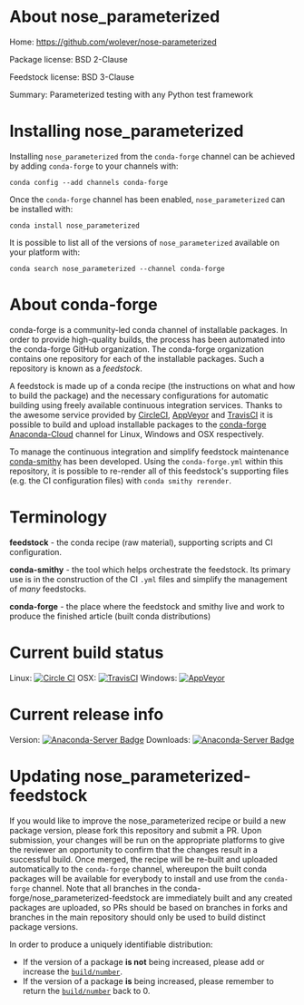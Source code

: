 About nose_parameterized
========================

Home: https://github.com/wolever/nose-parameterized

Package license: BSD 2-Clause

Feedstock license: BSD 3-Clause

Summary: Parameterized testing with any Python test framework



Installing nose_parameterized
=============================

Installing `nose_parameterized` from the `conda-forge` channel can be achieved by adding `conda-forge` to your channels with:

```
conda config --add channels conda-forge
```

Once the `conda-forge` channel has been enabled, `nose_parameterized` can be installed with:

```
conda install nose_parameterized
```

It is possible to list all of the versions of `nose_parameterized` available on your platform with:

```
conda search nose_parameterized --channel conda-forge
```



About conda-forge
=================

conda-forge is a community-led conda channel of installable packages.
In order to provide high-quality builds, the process has been automated into the
conda-forge GitHub organization. The conda-forge organization contains one repository
for each of the installable packages. Such a repository is known as a *feedstock*.

A feedstock is made up of a conda recipe (the instructions on what and how to build
the package) and the necessary configurations for automatic building using freely
available continuous integration services. Thanks to the awesome service provided by
[CircleCI](https://circleci.com/), [AppVeyor](http://www.appveyor.com/)
and [TravisCI](https://travis-ci.org/) it is possible to build and upload installable
packages to the [conda-forge](https://anaconda.org/conda-forge)
[Anaconda-Cloud](http://docs.anaconda.org/) channel for Linux, Windows and OSX respectively.

To manage the continuous integration and simplify feedstock maintenance
[conda-smithy](http://github.com/conda-forge/conda-smithy) has been developed.
Using the ``conda-forge.yml`` within this repository, it is possible to re-render all of
this feedstock's supporting files (e.g. the CI configuration files) with ``conda smithy rerender``.


Terminology
===========

**feedstock** - the conda recipe (raw material), supporting scripts and CI configuration.

**conda-smithy** - the tool which helps orchestrate the feedstock.
                   Its primary use is in the construction of the CI ``.yml`` files
                   and simplify the management of *many* feedstocks.

**conda-forge** - the place where the feedstock and smithy live and work to
                  produce the finished article (built conda distributions)

Current build status
====================

Linux: [![Circle CI](https://circleci.com/gh/conda-forge/nose_parameterized-feedstock.svg?style=shield)](https://circleci.com/gh/conda-forge/nose_parameterized-feedstock)
OSX: [![TravisCI](https://travis-ci.org/conda-forge/nose_parameterized-feedstock.svg?branch=master)](https://travis-ci.org/conda-forge/nose_parameterized-feedstock)
Windows: [![AppVeyor](https://ci.appveyor.com/api/projects/status/github/conda-forge/nose_parameterized-feedstock?svg=True)](https://ci.appveyor.com/project/conda-forge/nose-parameterized-feedstock/branch/master)

Current release info
====================
Version: [![Anaconda-Server Badge](https://anaconda.org/conda-forge/nose_parameterized/badges/version.svg)](https://anaconda.org/conda-forge/nose_parameterized)
Downloads: [![Anaconda-Server Badge](https://anaconda.org/conda-forge/nose_parameterized/badges/downloads.svg)](https://anaconda.org/conda-forge/nose_parameterized)


Updating nose_parameterized-feedstock
=====================================

If you would like to improve the nose_parameterized recipe or build a new
package version, please fork this repository and submit a PR. Upon submission,
your changes will be run on the appropriate platforms to give the reviewer an
opportunity to confirm that the changes result in a successful build. Once
merged, the recipe will be re-built and uploaded automatically to the
`conda-forge` channel, whereupon the built conda packages will be available for
everybody to install and use from the `conda-forge` channel.
Note that all branches in the conda-forge/nose_parameterized-feedstock are
immediately built and any created packages are uploaded, so PRs should be based
on branches in forks and branches in the main repository should only be used to
build distinct package versions.

In order to produce a uniquely identifiable distribution:
 * If the version of a package **is not** being increased, please add or increase
   the [``build/number``](http://conda.pydata.org/docs/building/meta-yaml.html#build-number-and-string).
 * If the version of a package **is** being increased, please remember to return
   the [``build/number``](http://conda.pydata.org/docs/building/meta-yaml.html#build-number-and-string)
   back to 0.

